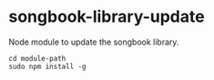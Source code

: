# songbook-library-update

Node module to update the songbook library.

```
cd module-path
sudo npm install -g
```
